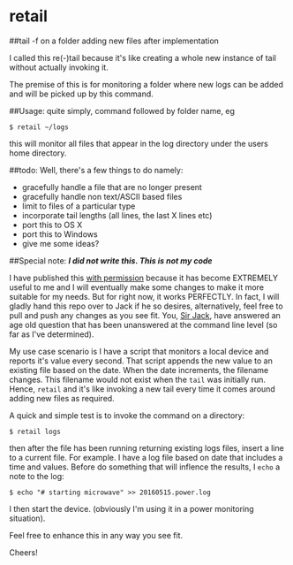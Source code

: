 # retail
##tail -f on a folder adding new files after implementation

I called this re(-)tail because it's like creating a whole new instance of tail without actually invoking it. 

The premise of this is for monitoring a folder where new logs can be added and will be picked up by this command.

##Usage:
quite simply, command followed by folder name, eg

    $ retail ~/logs

this will monitor all files that appear in the log directory under the users home directory.

##todo:
Well, there's a few things to do namely:
- gracefully handle a file that are no longer present
- gracefully handle non text/ASCII based files 
- limit to files of a particular type
- incorporate tail lengths (all lines, the last X lines etc)
- port this to OS X
- port this to Windows
- give me some ideas?

##Special note:
***I did not write this. This is not my code***  

I have published this [with permission](http://serverfault.com/a/542580/322904) because it has become EXTREMELY useful to me and I will eventually make some changes to make it more suitable for my needs. But for right now, it works PERFECTLY. In fact, I will gladly hand this repo over to Jack if he so desires, alternatively, feel free to pull and push any changes as you see fit. You, [Sir Jack](http://serverfault.com/users/142829/jack), have answered an age old question that has been unanswered at the command line level (so far as I've determined).

My use case scenario is I have a script that monitors a local device and reports it's value every second. That script appends the new value to an existing file based on the date. When the date increments, the filename changes. This filename would not exist when the `tail` was initially run. Hence, `retail` and it's like invoking a new tail every time it comes around adding new files as required. 

A quick and simple test is to invoke the command on a directory:

    $ retail logs

then after the file has been running returning existing logs files, insert a line to a current file. For example. I have a log file based on date that includes a time and values. Before do something that will inflence the results, I `echo` a note to the log:

    $ echo "# starting microwave" >> 20160515.power.log
    
I then start the device. (obviously I'm using it in a power monitoring situation).

Feel free to enhance this in any way you see fit. 

Cheers!
